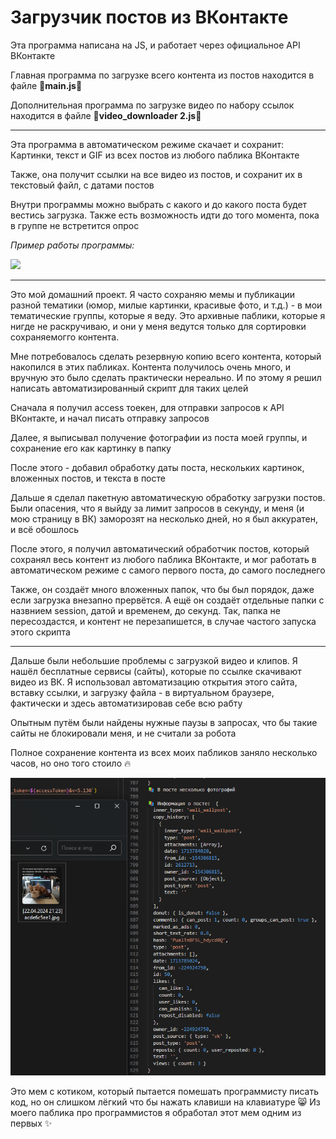 # Загрузчик постов из ВКонтакте 

Эта программа написана на JS, и работает через официальное API ВКонтакте

Главная программа по загрузке всего контента из постов находится в файле 📗**main.js**📗

Дополнительная программа по загрузке видео по набору ссылок находится в файле 📘**video_downloader 2.js**📘

---

Эта программа в автоматическом режиме скачает и сохранит: Картинки, текст и GIF из всех постов из любого паблика ВКонтакте

Также, она получит ссылки на все видео из постов, и сохранит их в текстовый файл, с датами постов

Внутри программы можно выбрать с какого и до какого поста будет вестись загрузка. Также есть возможность идти до того момента, пока в группе не встретится опрос

_Пример работы программы:_

![](Видео-пример.gif)

---

Это мой домашний проект. Я часто сохраняю мемы и публикации разной тематики (юмор, милые картинки, красивые фото, и т.д.) - в мои тематические группы, которые я веду. Это архивные паблики, которые я нигде не раскручиваю, и они у меня ведутся только для сортировки сохраняемогго контента.

Мне потребовалось сделать резервную копию всего контента, который накопился в этих пабликах. Контента получилось очень много, и вручную это было сделать практически нереально. И по этому я решил написать автоматизированный скрипт для таких целей

Сначала я получил access тоекен, для отправки запросов к API ВКонтакте, и начал писать отправку запросов

Далее, я выписывал получение фотографии из поста моей группы, и сохранение его как картинку в папку

После этого - добавил обработку даты поста, нескольких картинок, вложенных постов, и текста в посте

Дальше я сделал пакетную автоматическую обработку загрузки постов. Были опасения, что я выйду за лимит запросов в секунду, и меня (и мою страницу в ВК) заморозят на несколько дней, но я был аккуратен, и всё обошлось

После этого, я получил автоматический обработчик постов, который сохранял весь контент из любого паблика ВКонтакте, и мог работать в автоматическом режиме с самого первого поста, до самого последнего

Также, он создаёт много вложенных папок, что бы был порядок, даже если загрузка внезапно прервётся. А ещё он создаёт отдельные папки с назвнием session, датой и временем, до секунд. Так, папка не пересоздастся, и контент не перезапишется, в случае частого запуска этого скрипта

---

Дальше были небольшие проблемы с загрузкой видео и клипов. Я нашёл бесплатные сервисы (сайты), которые по ссылке скачивают видео из ВК. Я использовал автоматизацию открытия этого сайта, вставку ссылки, и загрузку файла - в виртуальном браузере, фактически и здесь автоматизировав себе всю рабту

Опытным путём были найдены нужные паузы в запросах, что бы такие сайты не блокировали меня, и не считали за робота

Полное сохранение контента из всех моих пабликов заняло несколько часов, но оно того стоило 🔥

![](pic.png)

Это мем с котиком, который пытается помешать программисту писать код, но он слишком лёгкий что бы нажать клавиши на клавиатуре 😸
Из моего паблика про программистов я обработал этот мем одним из первых ✨
